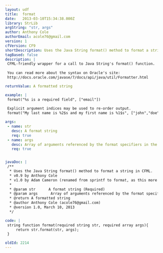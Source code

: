 ```yaml
---
layout: udf
title:  format
date:   2013-03-10T15:34:38.000Z
library: StrLib
argString: "str, args"
author: Anthony Cole
authorEmail: acole76@gmail.com
version: 1
cfVersion: CF9
shortDescription: Uses the Java String format() method to format a string in CFML.
tagBased: false
description: |
 CFML-friendly wrapper for a call to Java String's format() function.
 
 You can read more about the syntax on Oracle's site:
 http://docs.oracle.com/javase/7/docs/api/java/util/Formatter.html

returnValue: A formatted string

example: |
 format("%s is a required field", ["email"])
 
 Explicit argument indices may be used to re-order output.
 format("My last name is %2$s and my first name is %1$s", ["john","doe"])

args:
 - name: str
   desc: A format string
   req: true
 - name: args
   desc: Array of arguments referenced by the format specifiers in the format string.
   req: true


javaDoc: |
 /**
  * Uses the Java String format() method to format a string in CFML.
  * v0.9 by Anthony Cole
  * v1.0 by Adam Cameron (renamed from sprintf to format, as this more closely reflects the underlying implementation; improved argument/variable names and tweaked the logic slightly)
  * 
  * @param str      A format string (Required)
  * @param args      Array of arguments referenced by the format specifiers in the format string. (Required)
  * @return A formatted string 
  * @author Anthony Cole (acole76@gmail.com) 
  * @version 1.0, March 10, 2013 
  */

code: |
 string function format(required string str, required array args){
     return str.format(str, args);
 }

oldId: 2214
---
```


